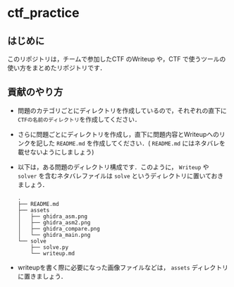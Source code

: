# ctf_practice

## はじめに
このリポジトリは，チームで参加したCTF のWriteup や，CTF で使うツールの使い方をまとめたリポジトリです．

## 貢献のやり方
- 問題のカテゴリごとにディレクトリを作成しているので，それぞれの直下に`CTFの名前のディレクトリ`を作成してください．
- さらに問題ごとにディレクトリを作成し，直下に問題内容とWriteupへのリンクを記した `README.md` を作成してください．( `README.md` にはネタバレを載せないようにしましょう)
- 以下は，ある問題のディレクトリ構成です．このように， `Writeup` や `solver` を含むネタバレファイルは `solve` というディレクトリに置いておきましょう．

    ```
    .
    ├── README.md
    ├── assets
    │   ├── ghidra_asm.png
    │   ├── ghidra_asm2.png
    │   ├── ghidra_compare.png
    │   └── ghidra_main.png
    └── solve
        ├── solve.py
        └── writeup.md

    ```
- writeupを書く際に必要になった画像ファイルなどは， `assets` ディレクトリに置きましょう．